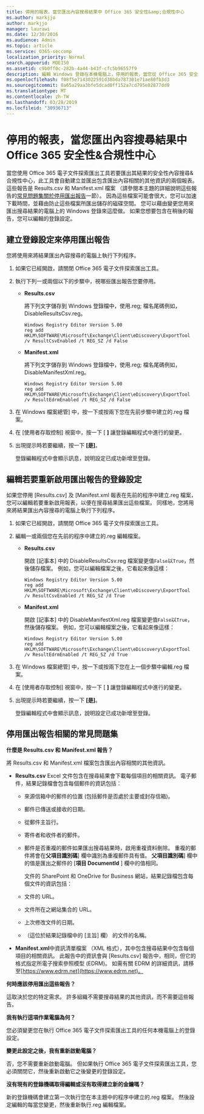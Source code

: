 ```yaml
---
title: 停用的報表，當您匯出內容搜尋結果中 Office 365 安全性&amp;合規性中心
ms.author: markjjo
author: markjjo
manager: laurawi
ms.date: 12/30/2016
ms.audience: Admin
ms.topic: article
ms.service: O365-seccomp
localization_priority: Normal
search.appverid: MOE150
ms.assetid: c9b0ff0c-282b-4a44-b43f-cfc5b96557f9
description: 編輯 Windows 登錄在本機電腦上，停用的報表，當您從 Office 365 安全性匯出內容搜尋的結果&amp;Comliance 中心。 停用這些報告可加速下載時間，並將儲存的磁碟空間。
ms.openlocfilehash: f08f5e7143022591d38bda787301e71ae80fb3d3
ms.sourcegitcommit: 8a65a29aa3bfe5dcad0ff152a7cd795e02877dd9
ms.translationtype: MT
ms.contentlocale: zh-TW
ms.lasthandoff: 03/28/2019
ms.locfileid: "30936713"
---
```

# <a name="disable-reports-when-you-export-content-search-results-in-the-office-365-security-amp-compliance-center"></a>停用的報表，當您匯出內容搜尋結果中 Office 365 安全性&amp;合規性中心

當您使用 Office 365 電子文件探索匯出工具若要匯出其結果的安全性內容搜尋&amp;合規性中心，此工具會自動建立並匯出包含匯出內容相關的其他資訊的兩個報表。 這些報告是 Results.csv 和 Manifest.xml 檔案 （請參閱本主題的詳細說明這些報告的[常見問題集關於停用匯出報告](#frequently-asked-questions-about-disabling-export-reports)一節）。 因為這些檔案可能會很大，您可以加速下載時間，並藉由防止這些檔案所匯出儲存的磁碟空間。 您可以藉由變更您用來匯出搜尋結果的電腦上的 Windows 登錄來這麼做。 如果您想要包含在稍後的報告，您可以編輯的登錄設定。 
  
## <a name="create-registry-settings-to-disable-the-export-reports"></a>建立登錄設定來停用匯出報告

您將使用來將結果匯出內容搜尋的電腦上執行下列程序。
  
1. 如果它已經開啟，請關閉 Office 365 電子文件探索匯出工具。
    
2. 執行下列一或兩個以下的步驟中，視哪些匯出報告您要停用。
    
    - **Results.csv**
    
      將下列文字儲存到 Windows 登錄檔中，使用.reg; 檔名尾碼例如，DisableResultsCsv.reg。
    
      ```
      Windows Registry Editor Version 5.00
      reg add HKLM\SOFTWARE\Microsoft\Exchange\Client\eDiscovery\ExportTool /v ResultCsvEnabled /t REG_SZ /d False 
      ```

    - **Manifest.xml**
    
      將下列文字儲存到 Windows 登錄檔中，使用.reg; 檔名尾碼例如，DisableManifestXml.reg。
    
      ```
      Windows Registry Editor Version 5.00
      reg add HKLM\SOFTWARE\Microsoft\Exchange\Client\eDiscovery\ExportTool /v ResultEdrmEnabled /t REG_SZ /d False 
      ```

3. 在 Windows 檔案總管] 中，按一下或按兩下您在先前步驟中建立的.reg 檔案。
    
4. 在 [使用者存取控制] 視窗中，按一下 [ **]** 讓登錄編輯程式中進行的變更。 
    
5. 出現提示時若要繼續，按一下 **[是]**。
    
    登錄編輯程式中會顯示訊息，說明設定已成功新增至登錄。
  
## <a name="edit-registry-settings-to-re-enable-the-export-reports"></a>編輯若要重新啟用匯出報告的登錄設定

如果您停用 [Results.csv] 及 [Manifest.xml 報表在先前的程序中建立.reg 檔案，您可以編輯若要重新啟用報表，以便在搜尋結果匯出這些檔案。 同樣地，您將用來將結果匯出內容搜尋的電腦上執行下列程序。
  
1. 如果它已經開啟，請關閉 Office 365 電子文件探索匯出工具。
    
2. 編輯一或兩個您在先前的程序中建立的.reg 編輯檔案。
    
    - **Results.csv**
    
        開啟 [記事本] 中的 DisableResultsCsv.reg 檔案變更值`False`以`True`，然後儲存檔案。 例如，您可以編輯檔案之後，它看起來像這樣：
    
        ```
        Windows Registry Editor Version 5.00
      reg add HKLM\SOFTWARE\Microsoft\Exchange\Client\eDiscovery\ExportTool /v ResultCsvEnabled /t REG_SZ /d True
        ```

    - **Manifest.xml**
    
        開啟 [記事本] 中的 DisableManifestXml.reg 檔案變更值`False`以`True`，然後儲存檔案。 例如，您可以編輯檔案之後，它看起來像這樣：
    
      ```
      Windows Registry Editor Version 5.00
      reg add HKLM\SOFTWARE\Microsoft\Exchange\Client\eDiscovery\ExportTool /v ResultEdrmEnabled /t REG_SZ /d True
      ```

3. 在 Windows 檔案總管] 中，按一下或按兩下您在上一個步驟中編輯.reg 檔案。
    
4. 在 [使用者存取控制] 視窗中，按一下 [ **]** 讓登錄編輯程式中進行的變更。 
    
5. 出現提示時若要繼續，按一下 **[是]**。
    
    登錄編輯程式中會顯示訊息，說明設定已成功新增至登錄。
  
## <a name="frequently-asked-questions-about-disabling-export-reports"></a>停用匯出報告相關的常見問題集
<a name="faqs"> </a>

 **什麼是 Results.csv 和 Manifest.xml 報告？**
  
將 Results.csv 和 Manifest.xml 檔案包含匯出內容相關的其他資訊。
  
- **Results.csv** Excel 文件包含在搜尋結果會下載每個項目的相關資訊。 電子郵件，結果記錄檔會包含每個郵件的資訊包括： 
    
  - 來源信箱中的郵件的位置 (包括郵件是否處於主要或封存信箱)。
    
  - 郵件已傳送或接收的日期。
    
  - 從郵件主旨行。
    
  - 寄件者和收件者的郵件。
    
  - 郵件是否重複的郵件如果匯出搜尋結果時，啟用重複資料刪除。 重複的郵件將會在**父項目識別碼**] 欄中識別為重複郵件具有值。 **父項目識別碼**] 欄中的值是匯出之郵件的 [**項目 DocumentId** ] 欄中的值相同。 
    
    文件的 SharePoint 和 OneDrive for Business 網站，結果記錄檔包含每個文件的資訊包括：
    
  - 文件的 URL。
    
  - 文件所在之網站集合的 URL。
    
  - 上次修改文件的日期。
    
  - （這位於結果記錄檔中的 [主旨] 欄） 的文件的名稱。
    
- **Manifest.xml**中資訊清單檔案 （XML 格式），其中包含搜尋結果中包含每個項目的相關資訊。 此報告中的資訊會與 [Results.csv] 報告中，相同，但它的格式指定所電子搜索參照模型 (EDRM)。 如需有關 EDRM 的詳細資訊，請移至[https://www.edrm.net](https://www.edrm.net)。
    
 **何時應該停用匯出這些報告？**
  
這取決於您的特定需求。 許多組織不需要搜尋結果的其他資訊，而不需要這些報告。
  
 **我有執行這項作業電腦為何？**
  
 您必須變更您在執行 Office 365 電子文件探索匯出工具的任何本機電腦上的登錄設定。 
  
 **變更此設定之後，我有重新啟動電腦？**
  
否，您不需要重新啟動電腦。 但如果執行 Office 365 電子文件探索匯出工具，您必須關閉它，然後重新啟動它之後變更的登錄設定。
  
 **沒有現有的登錄機碼取得編輯或沒有取得建立新的金鑰嗎？**
  
新的登錄機碼會建立第一次執行您在本主題中的程序中建立的.reg 檔案。 然後設定編輯的每當您變更，然後重新執行.reg 編輯檔案。
